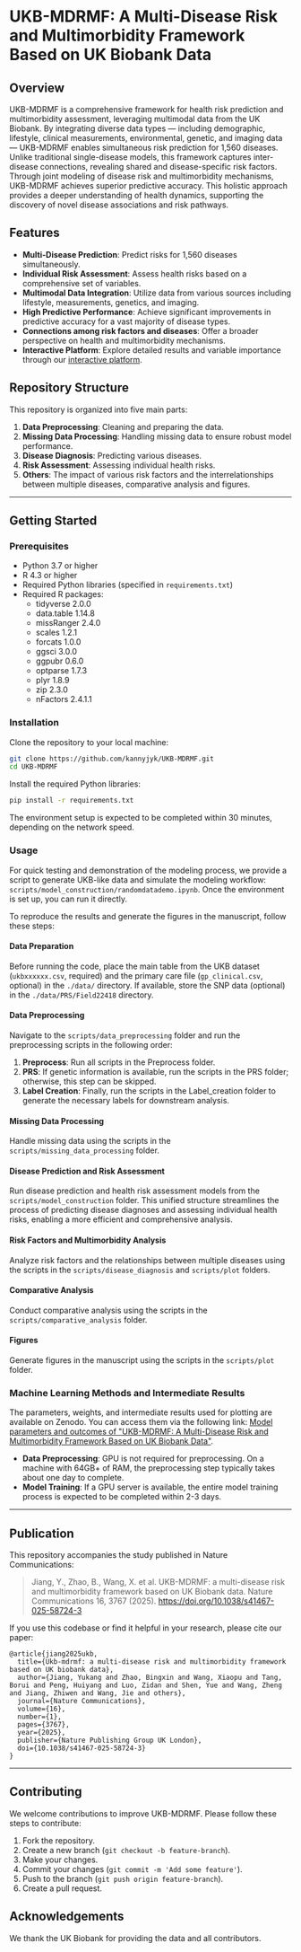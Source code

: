 # UKB-MDRMF: A Multi-Disease Risk and Multimorbidity Framework Based on UK Biobank Data

## Overview

UKB-MDRMF is a comprehensive framework for health risk prediction and multimorbidity assessment, leveraging multimodal data from the UK Biobank. By integrating diverse data types — including demographic, lifestyle, clinical measurements, environmental, genetic, and imaging data — UKB-MDRMF enables simultaneous risk prediction for 1,560 diseases. Unlike traditional single-disease models, this framework captures inter-disease connections, revealing shared and disease-specific risk factors. Through joint modeling of disease risk and multimorbidity mechanisms, UKB-MDRMF achieves superior predictive accuracy. This holistic approach provides a deeper understanding of health dynamics, supporting the discovery of novel disease associations and risk pathways.

## Features
- **Multi-Disease Prediction**: Predict risks for 1,560 diseases simultaneously.
- **Individual Risk Assessment**: Assess health risks based on a comprehensive set of variables.
- **Multimodal Data Integration**: Utilize data from various sources including lifestyle, measurements, genetics, and imaging.
- **High Predictive Performance**: Achieve significant improvements in predictive accuracy for a vast majority of disease types.
- **Connections among risk factors and diseases**: Offer a broader perspective on health and multimorbidity mechanisms.
- **Interactive Platform**: Explore detailed results and variable importance through our [interactive platform](https://luminite.shinyapps.io/ukb-mdrmf/).

## Repository Structure
This repository is organized into five main parts:

1. **Data Preprocessing**: Cleaning and preparing the data.
2. **Missing Data Processing**: Handling missing data to ensure robust model performance.
3. **Disease Diagnosis**: Predicting various diseases.
4. **Risk Assessment**: Assessing individual health risks.
5. **Others**: The impact of various risk factors and the interrelationships between multiple diseases, comparative analysis and figures.

--------
## Getting Started

### Prerequisites
- Python 3.7 or higher
- R 4.3 or higher
- Required Python libraries (specified in `requirements.txt`)
- Required R packages:
    - tidyverse 2.0.0 
    - data.table 1.14.8
    - missRanger 2.4.0
    - scales 1.2.1
    - forcats 1.0.0
    - ggsci 3.0.0
    - ggpubr 0.6.0
    - optparse 1.7.3
    - plyr 1.8.9
    - zip 2.3.0
    - nFactors 2.4.1.1

### Installation
Clone the repository to your local machine:
```sh
git clone https://github.com/kannyjyk/UKB-MDRMF.git
cd UKB-MDRMF
```

Install the required Python libraries:
```sh
pip install -r requirements.txt
```
The environment setup is expected to be completed within 30 minutes, depending on the network speed.

### Usage
For quick testing and demonstration of the modeling process, we provide a script to generate UKB-like data and simulate the modeling workflow: `scripts/model_construction/randomdatademo.ipynb`. Once the environment is set up, you can run it directly.

To reproduce the results and generate the figures in the manuscript, follow these steps:
#### Data Preparation
Before running the code, place the main table from the UKB dataset (`ukbxxxxxx.csv`, required) and the primary care file (`gp_clinical.csv`, optional) in the `./data/` directory. If available, store the SNP data (optional) in the `./data/PRS/Field22418` directory.

#### Data Preprocessing
Navigate to the `scripts/data_preprocessing` folder and run the preprocessing scripts in the following order:
1.	**Preprocess**: Run all scripts in the Preprocess folder.
2.	**PRS**: If genetic information is available, run the scripts in the PRS folder; otherwise, this step can be skipped.
3.	**Label Creation**: Finally, run the scripts in the Label_creation folder to generate the necessary labels for downstream analysis.

#### Missing Data Processing
Handle missing data using the scripts in the `scripts/missing_data_processing` folder.

#### Disease Prediction and Risk Assessment
Run disease prediction and health risk assessment models from the `scripts/model_construction` folder. This unified structure streamlines the process of predicting disease diagnoses and assessing individual health risks, enabling a more efficient and comprehensive analysis.

#### Risk Factors and Multimorbidity Analysis
Analyze risk factors and the relationships between multiple diseases using the scripts in the `scripts/disease_diagnosis` and `scripts/plot` folders.

#### Comparative Analysis
Conduct comparative analysis using the scripts in the `scripts/comparative_analysis` folder.

#### Figures
Generate figures in the manuscript using the scripts in the `scripts/plot` folder.

### Machine Learning Methods and Intermediate Results
The parameters, weights, and intermediate results used for plotting are available on Zenodo. You can access them via the following link: [Model parameters and outcomes of "UKB-MDRMF: A Multi-Disease Risk and Multimorbidity Framework Based on UK Biobank Data"](https://zenodo.org/records/15027261).

- **Data Preprocessing**: GPU is not required for preprocessing. On a machine with 64GB+ of RAM, the preprocessing step typically takes about one day to complete.
- **Model Training**: If a GPU server is available, the entire model training process is expected to be completed within 2-3 days.


----
## Publication

This repository accompanies the study published in Nature Communications:

> Jiang, Y., Zhao, B., Wang, X. et al. UKB-MDRMF: a multi-disease risk and multimorbidity framework based on UK Biobank data. Nature Communications 16, 3767 (2025).
https://doi.org/10.1038/s41467-025-58724-3

If you use this codebase or find it helpful in your research, please cite our paper:

```
@article{jiang2025ukb,
  title={Ukb-mdrmf: a multi-disease risk and multimorbidity framework based on UK biobank data},
  author={Jiang, Yukang and Zhao, Bingxin and Wang, Xiaopu and Tang, Borui and Peng, Huiyang and Luo, Zidan and Shen, Yue and Wang, Zheng and Jiang, Zhiwen and Wang, Jie and others},
  journal={Nature Communications},
  volume={16},
  number={1},
  pages={3767},
  year={2025},
  publisher={Nature Publishing Group UK London},
  doi={10.1038/s41467-025-58724-3}
}
```

------
## Contributing
We welcome contributions to improve UKB-MDRMF. Please follow these steps to contribute:
1. Fork the repository.
2. Create a new branch (`git checkout -b feature-branch`).
3. Make your changes.
4. Commit your changes (`git commit -m 'Add some feature'`).
5. Push to the branch (`git push origin feature-branch`).
6. Create a pull request.

## Acknowledgements
We thank the UK Biobank for providing the data and all contributors.

